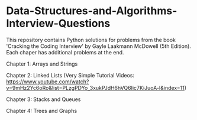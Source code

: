 # Data-Structures-and-Algorithms-Interview-Questions

This repository contains Python solutions for problems from the book 'Cracking the Coding Interview' by Gayle Laakmann McDowell (5th Edition). Each chaper has additional problems at the end. 

Chapter 1: Arrays and Strings  

Chapter 2: Linked Lists       (Very Simple Tutorial Videos:  https://www.youtube.com/watch?v=9mHz2Yc6oRo&list=PLzgPDYo_3xukPJdH6hVQ6Iic7KiJuoA-l&index=11)       

Chapter 3: Stacks and Queues   

Chapter 4: Trees and Graphs   
